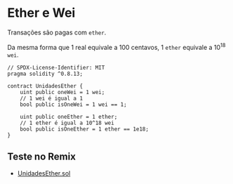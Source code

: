 # Ether e Wei

Transações são pagas com `ether`.

Da mesma forma que 1 real equivale a 100 centavos, 1 `ether` equivale a 10<sup>18</sup> `wei`.

```solidity
// SPDX-License-Identifier: MIT
pragma solidity ^0.8.13;

contract UnidadesEther {
    uint public oneWei = 1 wei;
    // 1 wei é igual a 1
    bool public isOneWei = 1 wei == 1;

    uint public oneEther = 1 ether;
    // 1 ether é igual a 10^18 wei
    bool public isOneEther = 1 ether == 1e18;
}
```

## Teste no Remix

- [UnidadesEther.sol](https://remix.ethereum.org/#code=Ly8gU1BEWC1MaWNlbnNlLUlkZW50aWZpZXI6IE1JVApwcmFnbWEgc29saWRpdHkgXjAuOC4xMzsKCmNvbnRyYWN0IFVuaWRhZGVzRXRoZXIgewogICAgdWludCBwdWJsaWMgb25lV2VpID0gMSB3ZWk7CiAgICAvLyAxIHdlaSBlIGlndWFsIGEgMQogICAgYm9vbCBwdWJsaWMgaXNPbmVXZWkgPSAxIHdlaSA9PSAxOwoKICAgIHVpbnQgcHVibGljIG9uZUV0aGVyID0gMSBldGhlcjsKICAgIC8vIDEgZXRoZXIgZSBpZ3VhbCBhIDEwXjE4IHdlaQogICAgYm9vbCBwdWJsaWMgaXNPbmVFdGhlciA9IDEgZXRoZXIgPT0gMWUxODsKfQ==&version=soljson-v0.8.13+commit.abaa5c0e.js)
